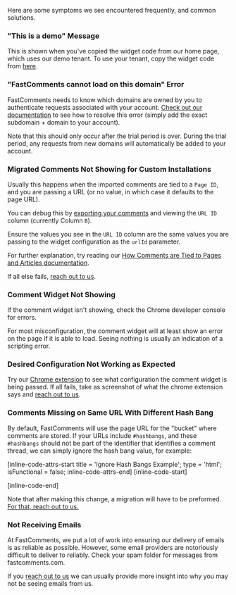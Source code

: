 Here are some symptoms we see encountered frequently, and common solutions. 

### "This is a demo" Message

This is shown when you've copied the widget code from our home page, which uses our demo
tenant. To use your tenant, copy the widget code from [here](https://fastcomments.com/auth/my-account/get-acct-code).

### "FastComments cannot load on this domain" Error

FastComments needs to know which domains are owned by you to authenticate requests associated
with your account. [Check out our documentation](/guide-multiple-sites.html#add-domains-to-account) to see how
to resolve this error (simply add the exact subdomain + domain to your account).

Note that this should only occur after the trial period is over. During the trial period, any requests from new domains
will automatically be added to your account.

### Migrated Comments Not Showing for Custom Installations

Usually this happens when the imported comments are tied to a `Page ID`, and you are passing a URL
(or no value, in which case it defaults to the page URL).

You can debug this by [exporting your comments](https://fastcomments.com/auth/my-account/manage-data/export) and viewing the `URL ID` column (currently Column `B`).

Ensure the values you see in the `URL ID` column are the same values you are passing to the widget
configuration as the `urlId` parameter.

For further explanation, try reading our [How Comments are Tied to Pages and Articles documentation](/guide-customizations-and-configuration.html#url-id).

If all else fails, [reach out to us](https://fastcomments.com/auth/my-account/help).

### Comment Widget Not Showing

If the comment widget isn't showing, check the Chrome developer console for errors.

For most misconfiguration, the comment widget will at least show an error on the page if it is
able to load. Seeing nothing is usually an indication of a scripting error.

### Desired Configuration Not Working as Expected

Try our [Chrome extension](https://chrome.google.com/webstore/detail/fastcomments-debugger/cadggdemhfkjjghkdbfhonoccnplffjj?hl=en-US) to see what
configuration the comment widget is being passed. If all fails, take as screenshot of what the chrome extension says
and [reach out to us](https://fastcomments.com/auth/my-account/help).

### Comments Missing on Same URL With Different Hash Bang

By default, FastComments will use the page URL for the "bucket" where comments are stored. If your URLs include `#hashbangs`, and these `#hashbangs`
should not be part of the identifier that identifies a comment thread, we can simply ignore the hash bang value, for example:

[inline-code-attrs-start title = 'Ignore Hash Bangs Example'; type = 'html'; isFunctional = false; inline-code-attrs-end]
[inline-code-start]
<script src="https://cdn.fastcomments.com/js/embed-v2.min.js"></script>
<div id="fastcomments-widget"></div>
<script>
window.FastCommentsUI(document.getElementById('fastcomments-widget'), {
    tenantId: "demo",
    url: location.href.replace(location.hash, ''),
    urlId: location.href.replace(location.hash, '')
});
</script>
[inline-code-end]

Note that after making this change, a migration will have to be preformed. [For that, reach out to us.](https://fastcomments.com/auth/my-account/help)

### Not Receiving Emails

At FastComments, we put a lot of work into ensuring our delivery of emails is as reliable as
possible. However, some email providers are notoriously difficult to deliver to reliably. Check your spam
folder for messages from fastcomments.com.

If you [reach out to us](https://fastcomments.com/auth/my-account/help) we can usually provide
more insight into why you may not be seeing emails from us.
